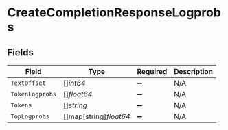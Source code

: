 # CreateCompletionResponseLogprobs


## Fields

| Field                  | Type                   | Required               | Description            |
| ---------------------- | ---------------------- | ---------------------- | ---------------------- |
| `TextOffset`           | []*int64*              | :heavy_minus_sign:     | N/A                    |
| `TokenLogprobs`        | []*float64*            | :heavy_minus_sign:     | N/A                    |
| `Tokens`               | []*string*             | :heavy_minus_sign:     | N/A                    |
| `TopLogprobs`          | []map[string]*float64* | :heavy_minus_sign:     | N/A                    |